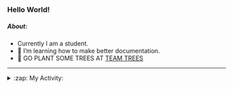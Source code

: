 ### Hello World!

##### About:
- Currently I am a student.
- 🌱 I’m learning how to make better documentation.
- 🌱 GO PLANT SOME TREES AT [TEAM TREES](https://teamtrees.org/)

---
<details>
  <summary>:zap: My Activity:</summary>
  
<!--START_SECTION:waka-->
![Code Time](http://img.shields.io/badge/Code%20Time-1%2C122%20hrs%203%20mins-blue)

**I'm a Night 🦉** 

```text
🌞 Morning                1410 commits        ██░░░░░░░░░░░░░░░░░░░░░░░   09.27 % 
🌆 Daytime                5280 commits        █████████░░░░░░░░░░░░░░░░   34.72 % 
🌃 Evening                4364 commits        ███████░░░░░░░░░░░░░░░░░░   28.70 % 
🌙 Night                  4153 commits        ███████░░░░░░░░░░░░░░░░░░   27.31 % 
```
📅 **I'm Most Productive on Wednesday** 

```text
Monday                   2291 commits        ████░░░░░░░░░░░░░░░░░░░░░   15.07 % 
Tuesday                  1864 commits        ███░░░░░░░░░░░░░░░░░░░░░░   12.26 % 
Wednesday                3600 commits        ██████░░░░░░░░░░░░░░░░░░░   23.67 % 
Thursday                 1907 commits        ███░░░░░░░░░░░░░░░░░░░░░░   12.54 % 
Friday                   1520 commits        ██░░░░░░░░░░░░░░░░░░░░░░░   10.00 % 
Saturday                 1372 commits        ██░░░░░░░░░░░░░░░░░░░░░░░   09.02 % 
Sunday                   2653 commits        ████░░░░░░░░░░░░░░░░░░░░░   17.45 % 
```


📊 **This Week I Spent My Time On** 

```text
🔥 Editors: 
VS Code                  56 mins             █████████████████████████   100.00 % 

🐱‍💻 Projects: 
praise                   56 mins             █████████████████████████   99.98 % 
ai                       0 secs              ░░░░░░░░░░░░░░░░░░░░░░░░░   00.02 % 
```


 Last Updated on 01/05/2023 16:08:45 UTC
<!--END_SECTION:waka-->
</details>
